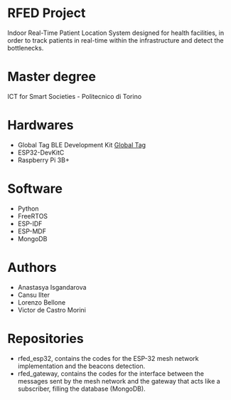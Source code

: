 # RFED Project
Indoor Real-Time Patient Location System designed for health facilities, in order to track patients in real-time within the infrastructure and detect the bottlenecks.

# Master degree
ICT for Smart Societies - Politecnico di Torino
# Hardwares
* Global Tag BLE Development Kit [Global Tag](https://www.global-tag.com/it/)
* ESP32-DevKitC
* Raspberry Pi 3B+
# Software
* Python
* FreeRTOS
* ESP-IDF
* ESP-MDF
* MongoDB
# Authors
* Anastasya Isgandarova
* Cansu Ilter
* Lorenzo Bellone
* Victor de Castro Morini

# Repositories
* rfed_esp32, contains the codes for the ESP-32 mesh network implementation and the beacons detection.
* rfed_gateway, contains the codes for the interface between the messages sent by the mesh network and the gateway that acts like a subscriber, filling the database (MongoDB).
